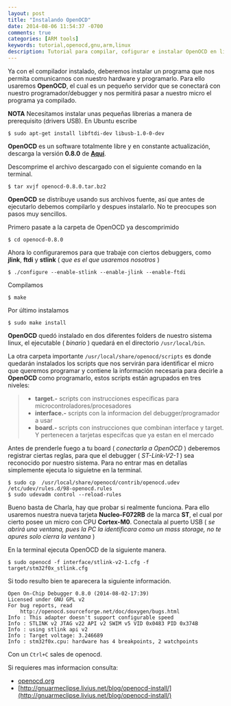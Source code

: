 ```yaml
---
layout: post
title: "Instalando OpenOCD"
date: 2014-08-06 11:54:37 -0700
comments: true
categories: [ARM tools]
keywords: tutorial,openocd,gnu,arm,linux
description: Tutorial para compilar, cofigurar e instalar OpenOCD en linux con soporte para jlink, ftdi y stlink 
---
```


Ya con el compilador instalado, deberemos instalar un programa que nos permita comunicarnos con nuestro hardware y programarlo. Para ello usaremos **OpenOCD**, el cual es un pequeño servidor que se conectará con nuestro programador/debugger y nos permitirá pasar a nuestro micro el programa ya compilado.

**NOTA** Necesitamos instalar unas pequeñas librerias a manera de prerequisito (drivers USB). En Ubuntu escribe
```
$ sudo apt-get install libftdi-dev libusb-1.0-0-dev
```

**OpenOCD** es un software totalmente libre y en constante actualización, descarga la versión **0.8.0** de [**Aquí**](http://sourceforge.net/projects/openocd/files/openocd/0.8.0/).

Descomprime el archivo descargado con el siguiente comando en la terminal.
```
$ tar xvjf openocd-0.8.0.tar.bz2
```
<!--more-->
**OpenOCD** se distribuye usando sus archivos fuente, así que antes de ejecutarlo debemos compilarlo y despues instalarlo. No te preocupes son pasos muy sencillos.

Primero pasate a la carpeta de OpenOCD ya descomprimido
```
$ cd openocd-0.8.0 
```

Ahora lo configuraremos para que trabaje con ciertos debuggers, como **jlink**, **ftdi** y **stlink** ( _que es el que usaremos nosotros_ )
```
$ ./configure --enable-stlink --enable-jlink --enable-ftdi
```

Compilamos
```
$ make
```

Por último instalamos
```
$ sudo make install
```

**OpenOCD** quedó instalado en dos diferentes folders de nuestro sistema linux, el ejecutable ( _binario_ ) quedará en el directorio `/usr/local/bin`.


La otra carpeta importante `/usr/local/share/openocd/scripts` es donde quedarán instalados los scripts que nos servirán para identificar el micro que queremos programar y contiene la información necesaria para decirle a **OpenOCD** como programarlo, estos scripts están agrupados en tres niveles:

> - **target.-** scripts con instrucciones especificas para microcontroladores/procesadores
> - **interface.-** scripts con la informacion del debugger/programador a usar
> - **board.-** scripts con instrucciones que combinan interface y target. Y pertenecen a tarjetas especifcas que ya estan en el mercado

Antes de prenderle fuego a tu board ( _conectarla a OpenOCD_ ) deberemos registrar ciertas reglas, para que el debugger ( _ST-Link-V2-1_ ) sea reconocido por nuestro sistema. Para no entrar mas en detallas simplemente ejecuta lo siguietne en la terminal.
```
$ sudo cp  /usr/local/share/openocd/contrib/openocd.udev  /etc/udev/rules.d/98-openocd.rules
$ sudo udevadm control --reload-rules
```

Bueno basta de Charla, hay que probar si realmente funciona. Para ello usaremos nuestra nueva tarjeta **Nucleo-F072RB** de la marca **ST**, el cual por cierto posee un micro con CPU **Cortex-M0**. Conectala al puerto USB ( _se abrirá una ventana, pues la PC la identificara como un mass storage, no te apures solo cierra la ventana_ )

En la terminal ejecuta OpenOCD de la siguiente manera.
```
$ sudo openocd -f interface/stlink-v2-1.cfg -f target/stm32f0x_stlink.cfg
```

Si todo resulto bien te aparecera la siguiente información.
```
Open On-Chip Debugger 0.8.0 (2014-08-02-17:39)
Licensed under GNU GPL v2
For bug reports, read
    http://openocd.sourceforge.net/doc/doxygen/bugs.html
Info : This adapter doesn't support configurable speed
Info : STLINK v2 JTAG v22 API v2 SWIM v5 VID 0x0483 PID 0x374B
Info : using stlink api v2
Info : Target voltage: 3.246689
Info : stm32f0x.cpu: hardware has 4 breakpoints, 2 watchpoints
```

Con un `Ctrl+C` sales de openocd.

Si requieres mas informacion consulta:

- [openocd.org](openocd.org)
- [http://gnuarmeclipse.livius.net/blog/openocd-install/](http://gnuarmeclipse.livius.net/blog/openocd-install/)
